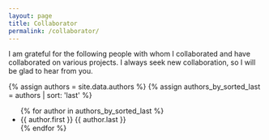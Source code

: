 ```yaml
---
layout: page
title: Collaborator
permalink: /collaborator/
---
```


<p>I am grateful for the following people with whom I collaborated and have collaborated on various projects.  I always seek new collaboration, so I will be glad to hear from you.</p>

{% assign authors = site.data.authors %}
{% assign authors_by_sorted_last = authors | sort: 'last' %}
<ul>
{% for author in authors_by_sorted_last %}
      <li>{{ author.first }} {{ author.last }}</li>
{% endfor %}
</ul>
